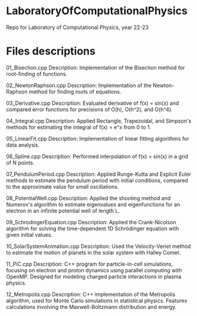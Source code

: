 # LaboratoryOfComputationalPhysics
Repo for Laboratory of Computational Physics, year 22-23

# Files descriptions

01_Bisection.cpp
Description: Implementation of the Bisection method for root-finding of functions.

02_NewtonRaphson.cpp
Description: Implementation of the Newton-Raphson method for finding roots of equations.

03_Derivative.cpp
Description: Evaluated derivative of f(x) = sin(x) and compared error functions for precisions of O(h), O(h^2), and O(h^4).

04_Integral.cpp
Description: Applied Rectangle, Trapezoidal, and Simpson's methods for estimating the integral of f(x) = e^x from 0 to 1.

05_LinearFit.cpp
Description: Implementation of linear fitting algorithms for data analysis.

06_Spline.cpp
Description: Performed interpolation of f(x) = sin(x) in a grid of N points.

07_PendulumPeriod.cpp
Description: Applied Runge-Kutta and Explicit Euler methods to estimate the pendulum period with initial conditions, compared to the approximate value for small oscillations.

08_PotentialWell.cpp
Description: Applied the shooting method and Numerov's algorithm to estimate eigenvalues and eigenfunctions for an electron in an infinite potential well of length L.

09_SchrodingerEquation.cpp
Description: Applied the Crank-Nicolson algorithm for solving the time-dependent 1D Schrödinger equation with given initial values.

10_SolarSystemAnimation.cpp
Description: Used the Velocity-Verlet method to estimate the motion of planets in the solar system with Halley Comet.

11_PiC.cpp
Description: C++ program for particle-in-cell simulations, focusing on electron and proton dynamics using parallel computing with OpenMP. Designed for modeling charged particle interactions in plasma physics.

12_Metropolis.cpp
Description: C++ implementation of the Metropolis algorithm, used for Monte Carlo simulations in statistical physics. Features calculations involving the Maxwell-Boltzmann distribution and energy.
